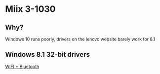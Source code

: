 # Miix 3-1030

## Why?
Windows 10 runs poorly, drivers on the lenovo website barely work for 8.1

## Windows 8.1 32-bit drivers
[WIFI + Bluetooth](https://catalog.s.download.windowsupdate.com/d/msdownload/update/driver/drvs/2018/01/7080faf1-49a2-4824-9efe-5bb1e861a6d3_a53ce31521064547847ccbd18243fbed75e79280.cab)

